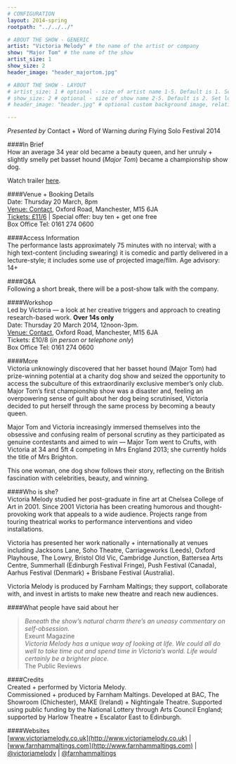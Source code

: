 ```yaml
---
# CONFIGURATION
layout: 2014-spring
rootpath: "../../../"

# ABOUT THE SHOW - GENERIC
artist: "Victoria Melody" # the name of the artist or company
show: "Major Tom" # the name of the show
artist_size: 1
show_size: 2
header_image: "header_majortom.jpg"

# ABOUT THE SHOW - LAYOUT
# artist_size: 1 # optional - size of artist name 1-5. Default is 1. Set longer names to lower values
# show_size: 2 # optional - size of show name 2-5. Default is 2. Set longer names to lower values
# header_image: "header.jpg" # optional custom background image, relative to current page

---
```

*Presented by* Contact + Word of Warning *during* Flying Solo Festival 2014      
       
####In Brief      
How an average 34 year old became a beauty queen, and her unruly + slightly smelly pet basset hound (*Major Tom*) became a championship show dog.         
        
Watch trailer [here](http://vimeo.com/70623285).        
          
####Venue + Booking Details    
Date: Thursday 20 March, 8pm     
[Venue: Contact](http://contactmcr.com/visit/getting-here/), Oxford Road, Manchester, M15 6JA    
[Tickets: £11/6](http://contactmcr.com/whats-on/12668-fs2014-victoria-melody-major-tom/booking) | Special offer: buy ten + get one free     
Box Office Tel: 0161 274 0600     
               
####Access Information        
The performance lasts approximately 75 minutes with no interval; with a high text-content (including swearing) it is comedic and partly delivered in a lecture-style; it includes some use of projected image/film. Age advisory: 14+        
       
####Q&A        
Following a short break, there will be a post-show talk with the company.        
       
####Workshop        
Led by Victoria — a look at her creative triggers and approach to creating research-based work. **Over 14s only**   
Date: Thursday 20 March 2014, 12noon-3pm.         
[Venue: Contact](http://contactmcr.com/visit/getting-here/), Oxford Road, Manchester, M15 6JA    
Tickets: £10/8 (*in person or telephone only*)       
Box Office Tel: 0161 274 0600      
        
####More            
Victoria unknowingly discovered that her basset hound (Major Tom) had prize-winning potential at a charity dog show and seized the opportunity to access the subculture of this extraordinarily exclusive member’s only club. Major Tom’s first championship show was a disaster and, feeling an overpowering sense of guilt about her dog being scrutinised, Victoria decided to put herself through the same process by becoming a beauty queen.             
             
Major Tom and Victoria increasingly immersed themselves into the obsessive and confusing realm of personal scrutiny as they participated as genuine contestants and aimed to win — Major Tom went to Crufts, with Victoria at 34 and 5ft 4 competing in Mrs England 2013; she currently holds the title of Mrs Brighton.          
             
This one woman, one dog show follows their story, reflecting on the British fascination with celebrities, beauty, and winning.       
                  
####Who is she?    
Victoria Melody studied her post-graduate in fine art at Chelsea College of Art in 2001. Since 2001 Victoria has been creating humorous and thought-provoking work that appeals to a wide audience. Projects range from touring theatrical works to performance interventions and video installations.        
        
Victoria has presented her work nationally + internationally at venues including Jacksons Lane, Soho Theatre, Carriageworks (Leeds), Oxford Playhouse, The Lowry, Bristol Old Vic, Cambridge Junction, Battersea Arts Centre, Summerhall (Edinburgh Festival Fringe), Push Festival (Canada), Aarhus Festival (Denmark) + Brisbane Festival (Australia).         
       
Victoria Melody is produced by Farnham Maltings; they support, collaborate with, and invest in artists to make new theatre and reach new audiences.       
        
####What people have said about her     
>*Beneath the show’s natural charm there’s an uneasy commentary on self-obsession.*<br>Exeunt Magazine        
>*Victoria Melody has a unique way of looking at life. We could all do well to take time out and spend time in Victoria’s world. Life would certainly be a brighter place.*<br>The Public Reviews        
        
####Credits    
Created + performed by Victoria Melody.        
Commissioned + produced by Farnham Maltings. Developed at BAC, The Showroom (Chichester), MAKE (Ireland) + Nightingale Theatre. Supported using public funding by the National Lottery through Arts Council England; supported by Harlow Theatre + Escalator East to Edinburgh.
         
####Websites        
[www.victoriamelody.co.uk](http://www.victoriamelody.co.uk) | [www.farnhammaltings.com](http://www.farnhammaltings.com) | [@victoriamelody](http://twitter.com/victoriamelody) | [@farnhammaltings](http://twitter.com/farnhammaltings)
